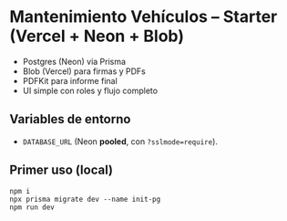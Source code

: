 # Mantenimiento Vehículos – Starter (Vercel + Neon + Blob)

- Postgres (Neon) via Prisma
- Blob (Vercel) para firmas y PDFs
- PDFKit para informe final
- UI simple con roles y flujo completo

## Variables de entorno
- `DATABASE_URL` (Neon **pooled**, con `?sslmode=require`).

## Primer uso (local)
```
npm i
npx prisma migrate dev --name init-pg
npm run dev
```
